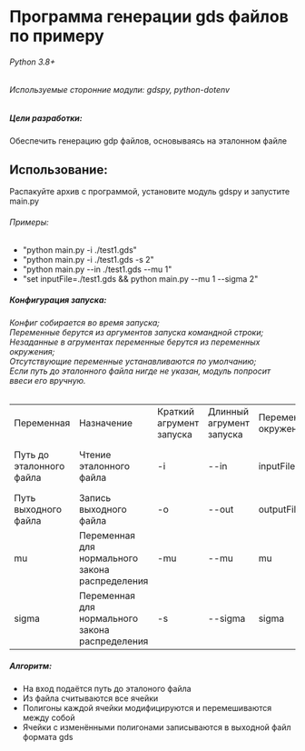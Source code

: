 <h1>Программа генерации gds файлов по примеру</h1>
<h6>Python 3.8+</h6>
<h6>Используемые сторонние модули: gdspy, python-dotenv</h6>

<h5>Цели разработки:</h5>
<p>Обеспечить генерацию gdp файлов, основываясь на эталонном файле</p>

<h2>Использование:</h2>
<p>Распакуйте архив с программой, установите модуль gdspy и запустите main.py</p>
<h6>Примеры:</h6>
<ul>
    <li>"python main.py -i ./test1.gds"</li>
    <li>"python main.py -i ./test1.gds -s 2"</li>
    <li>"python main.py --in ./test1.gds --mu 1"</li>
    <li>"set inputFile=./test1.gds && python main.py --mu 1 --sigma 2"</li>
</ul>

<h5>Конфигурация запуска:</h5>
<h6>Конфиг собирается во время запуска;<br>
Переменные берутся из аргументов запуска командной строки;<br>
Незаданные в агрументах переменные берутся из переменных окружения;<br>
Отсутствующие переменные устанавливаются по умолчанию;<br>
Если путь до эталонного файла нигде не указан, модуль попросит ввеси его вручную.</h6>
<table>
    <tr>
        <td>Переменная</td>
        <td>Назначение</td>
        <td>Краткий агрумент запуска</td>
        <td>Длинный агрумент запуска</td>
        <td>Переменная окружения</td>
        <td>Значение по умолчанию</td>
    </tr>
    <tr>
        <td>Путь до эталонного файла</td>
        <td>Чтение эталонного файла</td>
        <td>-i</td>
        <td>--in</td>
        <td>inputFile</td>
        <td>Модуль запросит ввод вручную</td>
    </tr>
    <tr>
        <td>Путь выходного файла</td>
        <td>Запись выходного файла</td>
        <td>-o</td>
        <td>--out</td>
        <td>outputFile</td>
        <td>./out.gds</td>
    </tr>
    <tr>
        <td>mu</td>
        <td>Переменная для нормального закона распределения</td>
        <td>-mu</td>
        <td>--mu</td>
        <td>mu</td>
        <td>0</td>
    </tr>
    <tr>
        <td>sigma</td>
        <td>Переменная для нормального закона распределения</td>
        <td>-s</td>
        <td>--sigma</td>
        <td>sigma</td>
        <td>1</td>
    </tr>
</table>

<h5>Алгоритм:</h5>
<ul>
    <li>На вход подаётся путь до эталоного файла</li>
    <li>Из файла считываются все ячейки</li>
    <li>Полигоны каждой ячейки модифицируются и перемешиваются между собой</li>
    <li>Ячейки с изменёнными полигонами записываются в выходной файл формата gds</li>
</ul>